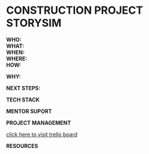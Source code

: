 # CONSTRUCTION PROJECT STORYSIM

**WHO:**<br>
**WHAT:**<br>
**WHEN:**<br>
**WHERE:**<br>
**HOW:**<br>

**WHY:**

**NEXT STEPS:**

**TECH STACK**

**MENTOR SUPORT**

**PROJECT MANAGEMENT**

[click here to visit trello board](https://trello.com/invite/b/61MNau1u/ATTI79804a4091e5fe989b77b2dfc94b0955B6C426EE/construction-project-storysim)

**RESOURCES**
